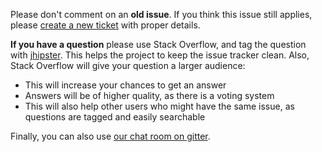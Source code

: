 Please don't comment on an **old issue**.
If you think this issue still applies, please [create a new ticket](https://github.com/jhipster/generator-jhipster/issues/new/choose) with proper details.

**If you have a question** please use Stack Overflow, and tag the question with [jhipster](http://stackoverflow.com/questions/tagged/jhipster). This helps the project to keep the issue tracker clean. Also, Stack Overflow will give your question a larger audience:

- This will increase your chances to get an answer
- Answers will be of higher quality, as there is a voting system
- This will also help other users who might have the same issue, as questions are tagged and easily searchable

Finally, you can also use [our chat room on gitter](https://gitter.im/jhipster/generator-jhipster).
